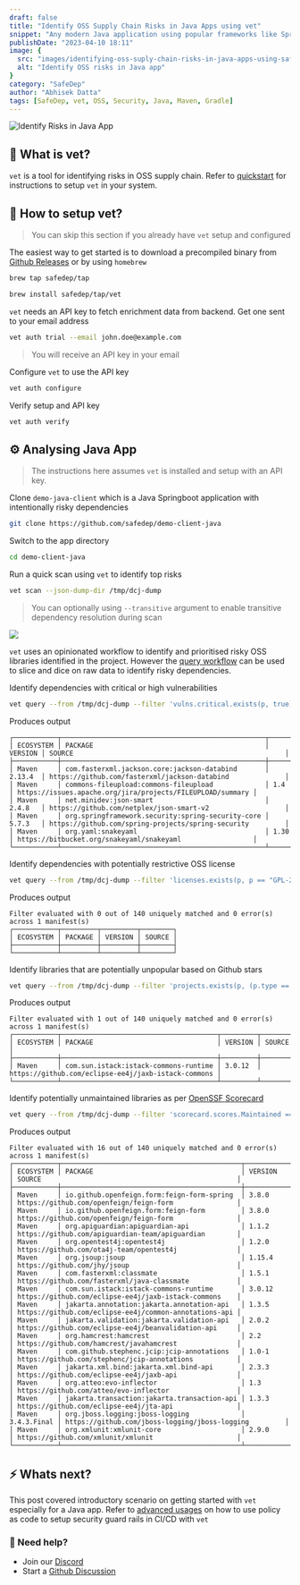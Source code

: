 ```yaml
---
draft: false
title: "Identify OSS Supply Chain Risks in Java Apps using vet"
snippet: "Any modern Java application using popular frameworks like Spring extensively depends on external libraries from the open sources. In this blog we learn to identify security risks in OSS dependencies in Java applications using vet"
publishDate: "2023-04-10 18:11"
image: {
  src: "images/identifying-oss-suply-chain-risks-in-java-apps-using-safedep-vet.png",
  alt: "Identify OSS risks in Java app"
}
category: "SafeDep"
author: "Abhisek Datta"
tags: [SafeDep, vet, OSS, Security, Java, Maven, Gradle]
---
```


![Identify Risks in Java App](/images/identifying-oss-suply-chain-risks-in-java-apps-using-safedep-vet.png)

## 🤔 What is vet?

`vet` is a tool for identifying risks in OSS supply chain. Refer to
[quickstart](https://docs.safedep.io/quick-start) for instructions to setup `vet` in your system.

## 🤖 How to setup vet?

> You can skip this section if you already have `vet` setup and configured

The easiest way to get started is to download a precompiled binary from [Github
Releases](https://github.com/safedep/vet/releases) or by using `homebrew`

```bash
brew tap safedep/tap
```

```bash
brew install safedep/tap/vet
```

`vet` needs an API key to fetch enrichment data from backend. Get one sent to
your email address

```bash
vet auth trial --email john.doe@example.com
```

> You will receive an API key in your email

Configure `vet` to use the API key

```bash
vet auth configure
```

Verify setup and API key

```bash
vet auth verify
```

## ⚙️ Analysing Java App

> The instructions here assumes `vet` is installed and setup with an API key.

Clone `demo-java-client` which is a Java Springboot application with
intentionally risky dependencies

```bash
git clone https://github.com/safedep/demo-client-java
```

Switch to the app directory

```bash
cd demo-client-java
```

Run a quick scan using `vet` to identify top risks

```bash
vet scan --json-dump-dir /tmp/dcj-dump
```

> You can optionally using `--transitive` argument to enable transitive
> dependency resolution during scan

![](/images/vet-dcj-summary.png)

`vet` uses an opinionated workflow to identify and prioritised risky OSS
libraries identified in the project. However the [query workflow](https://docs.safedep.io/advanced/build-your-own-querie)
can be used to slice and dice on raw data to identify risky dependencies.

Identify dependencies with critical or high vulnerabilities

```bash
vet query --from /tmp/dcj-dump --filter 'vulns.critical.exists(p, true) || vulns.high.exists(p, true)'
```

Produces output

```plaintext
┌───────────┬───────────────────────────────────────────────────┬─────────┬────────────────────────────────────────────────────────────┐
│ ECOSYSTEM │ PACKAGE                                           │ VERSION │ SOURCE                                                     │
├───────────┼───────────────────────────────────────────────────┼─────────┼────────────────────────────────────────────────────────────┤
│ Maven     │ com.fasterxml.jackson.core:jackson-databind       │ 2.13.4  │ https://github.com/fasterxml/jackson-databind              │
│ Maven     │ commons-fileupload:commons-fileupload             │ 1.4     │ https://issues.apache.org/jira/projects/FILEUPLOAD/summary │
│ Maven     │ net.minidev:json-smart                            │ 2.4.8   │ https://github.com/netplex/json-smart-v2                   │
│ Maven     │ org.springframework.security:spring-security-core │ 5.7.3   │ https://github.com/spring-projects/spring-security         │
│ Maven     │ org.yaml:snakeyaml                                │ 1.30    │ https://bitbucket.org/snakeyaml/snakeyaml                  │
└───────────┴───────────────────────────────────────────────────┴─────────┴────────────────────────────────────────────────────────────┘
```

Identify dependencies with potentially restrictive OSS license

```bash
vet query --from /tmp/dcj-dump --filter 'licenses.exists(p, p == "GPL-2.0")'
```

Produces output

```text
Filter evaluated with 0 out of 140 uniquely matched and 0 error(s) across 1 manifest(s)
┌───────────┬─────────┬─────────┬────────┐
│ ECOSYSTEM │ PACKAGE │ VERSION │ SOURCE │
├───────────┼─────────┼─────────┼────────┤
└───────────┴─────────┴─────────┴────────┘
```

Identify libraries that are potentially unpopular based on Github stars

```bash
vet query --from /tmp/dcj-dump --filter 'projects.exists(p, (p.type == "GITHUB") && (p.stars < 10))'
```

Produces output

```text
Filter evaluated with 1 out of 140 uniquely matched and 0 error(s) across 1 manifest(s)
┌───────────┬───────────────────────────────────────┬─────────┬─────────────────────────────────────────────────────┐
│ ECOSYSTEM │ PACKAGE                               │ VERSION │ SOURCE                                              │
├───────────┼───────────────────────────────────────┼─────────┼─────────────────────────────────────────────────────┤
│ Maven     │ com.sun.istack:istack-commons-runtime │ 3.0.12  │ https://github.com/eclipse-ee4j/jaxb-istack-commons │
└───────────┴───────────────────────────────────────┴─────────┴─────────────────────────────────────────────────────┘
```

Identify potentially unmaintained libraries as per [OpenSSF Scorecard](#)

```bash
vet query --from /tmp/dcj-dump --filter 'scorecard.scores.Maintained == 0'
```

Produces output

```text
Filter evaluated with 16 out of 140 uniquely matched and 0 error(s) across 1 manifest(s)
┌───────────┬─────────────────────────────────────────────┬─────────────┬────────────────────────────────────────────────────────┐
│ ECOSYSTEM │ PACKAGE                                     │ VERSION     │ SOURCE                                                 │
├───────────┼─────────────────────────────────────────────┼─────────────┼────────────────────────────────────────────────────────┤
│ Maven     │ io.github.openfeign.form:feign-form-spring  │ 3.8.0       │ https://github.com/openfeign/feign-form                │
│ Maven     │ io.github.openfeign.form:feign-form         │ 3.8.0       │ https://github.com/openfeign/feign-form                │
│ Maven     │ org.apiguardian:apiguardian-api             │ 1.1.2       │ https://github.com/apiguardian-team/apiguardian        │
│ Maven     │ org.opentest4j:opentest4j                   │ 1.2.0       │ https://github.com/ota4j-team/opentest4j               │
│ Maven     │ org.jsoup:jsoup                             │ 1.15.4      │ https://github.com/jhy/jsoup                           │
│ Maven     │ com.fasterxml:classmate                     │ 1.5.1       │ https://github.com/fasterxml/java-classmate            │
│ Maven     │ com.sun.istack:istack-commons-runtime       │ 3.0.12      │ https://github.com/eclipse-ee4j/jaxb-istack-commons    │
│ Maven     │ jakarta.annotation:jakarta.annotation-api   │ 1.3.5       │ https://github.com/eclipse-ee4j/common-annotations-api │
│ Maven     │ jakarta.validation:jakarta.validation-api   │ 2.0.2       │ https://github.com/eclipse-ee4j/beanvalidation-api     │
│ Maven     │ org.hamcrest:hamcrest                       │ 2.2         │ https://github.com/hamcrest/javahamcrest               │
│ Maven     │ com.github.stephenc.jcip:jcip-annotations   │ 1.0-1       │ https://github.com/stephenc/jcip-annotations           │
│ Maven     │ jakarta.xml.bind:jakarta.xml.bind-api       │ 2.3.3       │ https://github.com/eclipse-ee4j/jaxb-api               │
│ Maven     │ org.atteo:evo-inflector                     │ 1.3         │ https://github.com/atteo/evo-inflector                 │
│ Maven     │ jakarta.transaction:jakarta.transaction-api │ 1.3.3       │ https://github.com/eclipse-ee4j/jta-api                │
│ Maven     │ org.jboss.logging:jboss-logging             │ 3.4.3.Final │ https://github.com/jboss-logging/jboss-logging         │
│ Maven     │ org.xmlunit:xmlunit-core                    │ 2.9.0       │ https://github.com/xmlunit/xmlunit                     │
└───────────┴─────────────────────────────────────────────┴─────────────┴────────────────────────────────────────────────────────┘
```

## ⚡️ Whats next?

This post covered introductory scenario on getting started with `vet`
especially for a Java app. Refer to [advanced usages](https://docs.safedep.io/category/-advanced-usage) on how to use policy as code
to setup security guard rails in CI/CD with `vet`

### 🙌 Need help?

* Join our [Discord](https://rebrand.ly/safedep-community)
* Start a [Github Discussion](https://github.com/safedep/vet/discussions)
